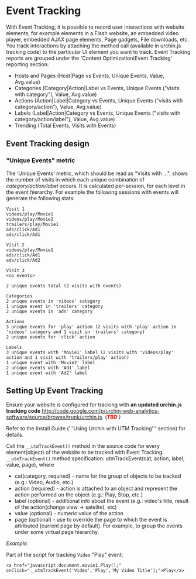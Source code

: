 # Event Tracking #
With Event Tracking, it is possible to record user interactions with website elements, for example elements in a Flash website, an embedded video player, embedded AJAX page elements, Page gadgets, File downloads, etc.  You track interactions by attaching the method call (available in urchin.js tracking code) to the particular UI element you want to track.
Event Tracking reports are grouped under the 'Content Optimization\Event Tracking' reporting section:
  * Hosts and Pages (Host|Page vs Events, Unique Events, Value, Avg.value)
  * Categories (Category|Action|Label vs Events, Unique Events ("visits with category"), Value, Avg.value)
  * Actions (Action|Label|Category vs Events, Unique Events ("visits with category/action"), Value, Avg.value)
  * Labels (Label|Action|Category vs Events, Unique Events ("visits with category/action/label"), Value, Avg.value)
  * Trending (Total Events, Visits with Events)

## Event Tracking design ##

### "Unique Events" metric ###
The 'Unique Events' metric, which should be read as "Visits with ...", shows the number of visits in which each unique combination of _category/action/label_ occurs. It is calculated per-session, for each level in the event hierarchy. For example the following sessions with events will generate the following stats:

```
Visit 1
videos/play/Movie1
videos/play/Movie2
trailers/play/Movie1
ads/click/Ad1
ads/click/Ad1

Visit 2
videos/play/Movie1
ads/click/Ad1
ads/click/Ad2

Visit 3
<no events>

2 unique events total (2 visits with events)

Categories
2 unique events in 'videos' category
1 unique event in 'trailers' category
2 unique events in 'ads' category

Actions
3 unique events for 'play' action (2 visits with 'play' action in 'videos' category and 1 visit in 'trailers' category) 
2 unique events for 'click' action

Labels
3 unique events with 'Movie1' label (2 visits with 'videos/play' action and 1 visit with 'trailers/play' action)
1 unique event with 'Movie2' label
2 unique events with 'Ad1' label
1 unique event with 'Ad2' label
```

## Setting Up Event Tracking ##

Ensure your website is configured for tracking with **an updated urchin.js tracking code** http://code.google.com/p/urchin-web-analytics-software/source/browse/trunk/urchin.js. (<font color='red'>_<b>TBD</b> </font>)_

Refer to the Install Guide ('''Using Urchin with UTM Tracking''' section) for details.

Call the `__utmTrackEvent()` method in the source code for every element(object) of the website to be tracked with Event Tracking.    `__utmTrackEvent()` method specification:   utmTrackEvent(cat, action, label, value, page), where
  * cat(category, required) - name for the group of objects to be tracked (e.g.: Video, Audio, etc.)
  * action (required) - action is attached to an object and represent the action performed on the object (e.g.: Play, Stop, etc.)
  * label (optional) - additional info about the event (e.g.: video's title, result of the action(change view -> satelite), etc)
  * value (optional) - numeric value of the action
  * page (optional) - use to override the page to which the event is attributed (current page by default). For example, to group the events under some virtual page hierarchy.

_Example:_

Part of the script for tracking `Video` "Play" event:

`<a href="javascript:document.movie1.Play();" onClick="__utmTrackEvent('Video','Play','My Video Title');">Play</a>`
